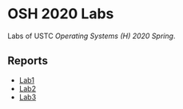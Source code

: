 # OSH 2020 Labs

Labs of USTC *Operating Systems (H) 2020 Spring*.

## Reports

- [Lab1](./lab1/docs/README.md)
- [Lab2](./lab2/README.md)
- [Lab3](./lab3/README.md)
